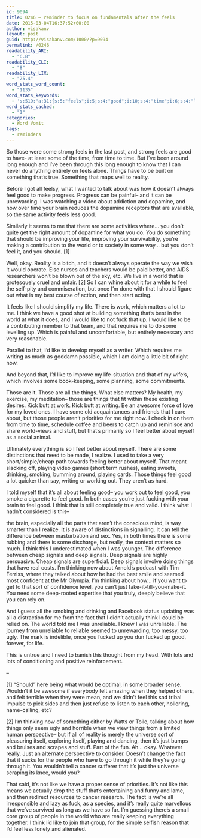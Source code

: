 ```yaml
---
id: 9094
title: 0246 – reminder to focus on fundamentals after the feels
date: 2015-03-04T16:37:52+00:00
author: visakanv
layout: post
guid: http://visakanv.com/1000/?p=9094
permalink: /0246
readability_ARI:
  - "6.8"
readability_CLI:
  - "8"
readability_LIX:
  - "25.4"
word_stats_word_count:
  - "1135"
word_stats_keywords:
  - 's:519:"a:31:{s:5:"feels";i:5;s:4:"good";i:10;s:4:"time";i:6;s:4:"long";i:3;s:6:"things";i:7;s:7:"reality";i:3;s:4:"feel";i:11;s:8:"dopamine";i:3;s:5:"brain";i:3;s:5:"right";i:3;s:4:"life";i:4;s:5:"world";i:6;s:6:"better";i:4;s:4:"best";i:3;s:4:"like";i:8;s:4:"work";i:3;s:7:"matters";i:3;s:5:"think";i:6;s:7:"writing";i:3;s:6:"people";i:3;s:5:"stuff";i:3;s:4:"need";i:3;s:5:"cheap";i:3;s:7:"playing";i:3;s:4:"just";i:6;s:6:"really";i:4;s:7:"signals";i:5;s:4:"deep";i:4;s:8:"thinking";i:3;s:4:"fact";i:3;s:10:"unreliable";i:3;}";'
word_stats_cached:
  - "1"
categories:
  - Word Vomit
tags:
  - reminders
---
```

So those were some strong feels in the last post, and strong feels are good to have- at least some of the time, from time to time. But I&#8217;ve been around long enough and I&#8217;ve been through this long enough to know that I can never do anything entirely on feels alone. Things have to be built on something that&#8217;s true. Something that maps well to reality.

Before I got all feelsy, what I wanted to talk about was how it doesn&#8217;t always feel good to make progress. Progress can be painful– and it can be unrewarding. I was watching a video about addiction and dopamine, and how over time your brain reduces the dopamine receptors that are available, so the same activity feels less good.

Similarly it seems to me that there are some activities where&#8230; you don&#8217;t quite get the right amount of dopamine for what you do. You do something that should be improving your life, improving your survivability, you&#8217;re making a contribution to the world or to society in some way&#8230; but you don&#8217;t feel it, and you should. [1]

Well, okay. Reality is a bitch, and it doesn&#8217;t always operate the way we wish it would operate. Else nurses and teachers would be paid better, and AIDS researchers won&#8217;t be blown out of the sky, etc. We live in a world that is grotesquely cruel and unfair. [2] So I can whine about it for a while to feel the self-pity and commiseration, but once I&#8217;m done with that I should figure out what is my best course of action, and then start acting.

It feels like I should simplify my life. There is work, which matters a lot to me. I think we have a good shot at building something that&#8217;s best in the world at what it does, and I would like to not fuck that up. I would like to be a contributing member to that team, and that requires me to do some levelling up. Which is painful and uncomfortable, but entirely necessary and very reasonable.

Parallel to that, I&#8217;d like to develop myself as a writer. Which requires me writing as much as goddamn possible, which I am doing a little bit of right now.

And beyond that, I&#8217;d like to improve my life-situation and that of my wife&#8217;s, which involves some book-keeping, some planning, some commitments.

Those are it. Those are all the things. What else matters? My health, my exercise, my meditation– those are things that fit within these existing desires. Kick butt at work. Kick butt at writing. Be an awesome force of love for my loved ones. I have some old acquaintances and friends that I care about, but those people aren&#8217;t priorities for me right now. I check in on them from time to time, schedule coffee and beers to catch up and reminisce and share world-views and stuff, but that&#8217;s primarily so I feel better about myself as a social animal.

Ultimately everything is so I feel better about myself. There are some distinctions that need to be made, I realize. I used to take a very short/simple/cheap path towards feeling better about myself. That meant slacking off, playing video games (short term rushes), eating sweets, drinking, smoking, bumming around, playing cards. Those things feel good a lot quicker than say, writing or working out. They aren&#8217;t as hard.

I told myself that it&#8217;s all about feeling good– you work out to feel good, you smoke a cigarette to feel good. In both cases you&#8217;re just fucking with your brain to feel good. I think that is still completely true and valid. I think what I hadn&#8217;t considered is this–

the brain, especially all the parts that aren&#8217;t the conscious mind, is way smarter than I realize. It is aware of distinctions in signalling. It can tell the difference between masturbation and sex. Yes, in both times there is some rubbing and there is some discharge, but really, the context matters so much. I think this I underestimated when I was younger. The difference between cheap signals and deep signals. Deep signals are highly persuasive. Cheap signals are superficial. Deep signals involve doing things that have real costs. I&#8217;m thinking now about Arnold&#8217;s podcast with Tim Ferriss, where they talked about how he had the best smile and seemed most confident at the Mr Olympia. I&#8217;m thinking about how&#8230; if you want to get to that sort of confidence level, you can&#8217;t just fake-it-till-you-make-it. You need some deep-rooted expertise that you truly, deeply believe that you can rely on.

And I guess all the smoking and drinking and Facebook status updating was all a distraction for me from the fact that I didn&#8217;t actually think I could be relied on. The world told me I was unreliable. I knew I was unreliable. The journey from unreliable to reliable seemed to unrewarding, too messy, too ugly. The mark is indelible, once you fucked up you dun fucked up good, forever, for life.

This is untrue and I need to banish this thought from my head. With lots and lots of conditioning and positive reinforcement.

–

[1] &#8220;Should&#8221; here being what would be optimal, in some broader sense. Wouldn&#8217;t it be awesome if everybody felt amazing when they helped others, and felt terrible when they were mean, and we didn&#8217;t feel this sad tribal impulse to pick sides and then just refuse to listen to each other, hollering, name-calling, etc?

[2] I&#8217;m thinking now of something either by Watts or Toile, talking about how things only seem ugly and horrible when we view things from a limited human perspective– but if all of reality is merely the universe sort of pleasuring itself, exploring itself, playing and dancing, then it&#8217;s just bumps and bruises and scrapes and stuff. Part of the fun. Ah&#8230; okay. Whatever really. Just an alternate perspective to consider. Doesn&#8217;t change the fact that it sucks for the people who have to go through it while they&#8217;re going through it. You wouldn&#8217;t tell a cancer sufferer that it&#8217;s just the universe scraping its knee, would you?

That said, it&#8217;s not like we have a proper sense of priorities. It&#8217;s not like this means we actually drop the stuff that&#8217;s entertaining and funny and lame, and then redirect resources to cancer research. The fact is we&#8217;re all irresponsible and lazy as fuck, as a species, and it&#8217;s really quite marvellous that we&#8217;ve survived as long as we have so far. I&#8217;m guessing there&#8217;s a small core group of people in the world who are really keeping everything together. I think I&#8217;d like to join that group, for the simple selfish reason that I&#8217;d feel less lonely and alienated.